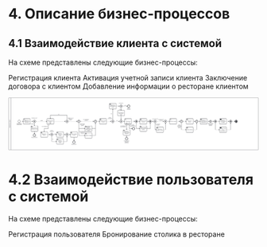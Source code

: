 # 4. Описание бизнес-процессов

## 4.1 Взаимодействие клиента с системой
На схеме представлены следующие бизнес-процессы:

Регистрация клиента
Активация учетной записи клиента
Заключение договора с клиентом
Добавление информации о ресторане клиентом

![alt text](<images/Бизнес процесс 1 (Приложение для заказа).svg>)

# 4.2 Взаимодействие пользователя с системой
На схеме представлены следующие бизнес-процессы:

Регистрация пользователя
Бронирование столика в ресторане

